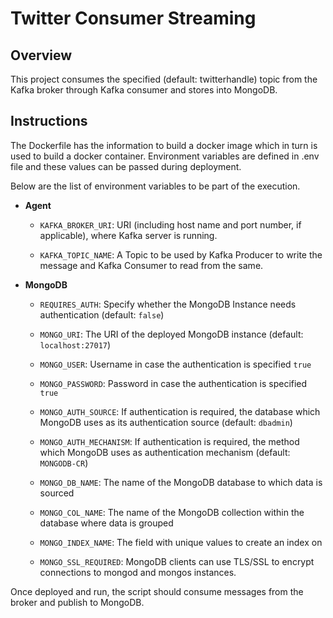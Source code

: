 # Twitter Consumer Streaming
## Overview
This project consumes the specified (default: twitterhandle) topic from the Kafka broker through Kafka consumer and stores into MongoDB. 

## Instructions

The Dockerfile has the information to build a docker image which in turn is used to build a docker container. Environment variables are defined in .env file and these values can be passed during deployment. 

Below are the list of environment variables to be part of the execution.

* **Agent**

    * `KAFKA_BROKER_URI`: URI (including host name and port number, if applicable), where Kafka server is running.
    
    * `KAFKA_TOPIC_NAME`: A Topic to be used by Kafka Producer to write the message and Kafka Consumer to read from the same.


* **MongoDB**

    * `REQUIRES_AUTH`: Specify whether the MongoDB Instance needs authentication (default: `false`)
    
    * `MONGO_URI`: The URI of the deployed MongoDB instance (default: `localhost:27017`)
    
    * `MONGO_USER`: Username in case the authentication is specified `true`
    
    * `MONGO_PASSWORD`: Password in case the authentication is specified `true`
    
    * `MONGO_AUTH_SOURCE`: If authentication is required, the database which MongoDB uses as its authentication source (default: `dbadmin`)
    
    * `MONGO_AUTH_MECHANISM`: If authentication is required, the method which 
    MongoDB uses as authentication mechanism (default: `MONGODB-CR`)
    
    * `MONGO_DB_NAME`: The name of the MongoDB database to which data is sourced 
    
    * `MONGO_COL_NAME`: The name of the MongoDB collection within the database where data is grouped
    
    * `MONGO_INDEX_NAME`: The field with unique values to create an index on
    
    * `MONGO_SSL_REQUIRED`: MongoDB clients can use TLS/SSL to encrypt connections to mongod and mongos instances.


Once deployed and run, the script should consume messages from the broker and publish to MongoDB. 

